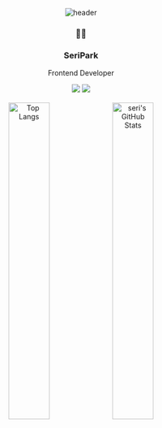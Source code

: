 <div align="center">

![header](https://capsule-render.vercel.app/api?type=waving&color=a3d5ff&height=150&section=header&fontSize=90)
### 🧑‍💻
### SeriPark
Frontend Developer

<a href="https://velog.io/@seripark"><img src="https://img.shields.io/badge/Velog-20C997?style=flat-square&logo=Velog&logoColor=white"/></a>
<a href="qkrtpfl9228@gmail.com"><img src="https://img.shields.io/badge/parkseridev@gmail.com-EA4335?style=flat-square&logo=Gmail&logoColor=white"/></a>
</br>
</br>
<img alt="Top Langs" width="40%" src="https://github-readme-stats.vercel.app/api/top-langs/?username=seriparkdev&layout=compact" />
<img alt="seri's GitHub Stats" width="40%" src="https://github-readme-stats.vercel.app/api?username=seriparkdev" />
</div>
